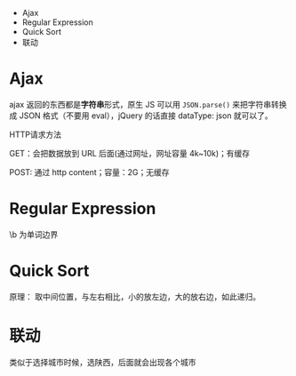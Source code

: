 <ul>
  <li>Ajax</li>
  <li>Regular Expression</li>
  <li>Quick Sort</li>
  <li>联动</li>
</ul>

# Ajax #

ajax 返回的东西都是<b>字符串</b>形式，原生 JS 可以用 <code>JSON.parse()</code> 来把字符串转换成 JSON 格式（不要用 eval），jQuery 的话直接 dataType: json 就可以了。

HTTP请求方法

GET：会把数据放到 URL 后面(通过网址，网址容量 4k~10k)；有缓存

POST: 通过 http content；容量：2G；无缓存

# Regular Expression #

\b 为单词边界

# Quick Sort #

原理： 取中间位置，与左右相比，小的放左边，大的放右边，如此递归。

# 联动 #

类似于选择城市时候，选陕西，后面就会出现各个城市